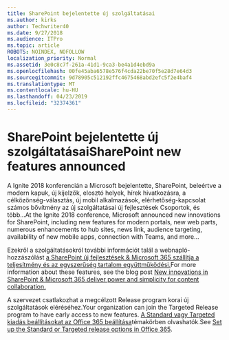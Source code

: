```yaml
---
title: SharePoint bejelentette új szolgáltatásai
ms.author: kirks
author: Techwriter40
ms.date: 9/27/2018
ms.audience: ITPro
ms.topic: article
ROBOTS: NOINDEX, NOFOLLOW
localization_priority: Normal
ms.assetid: 3e0c8c7f-261a-41d1-9ca3-be4a1d4ebd9a
ms.openlocfilehash: 00fe45aba6578e576f4cda22be70f5e28d7e64d3
ms.sourcegitcommit: 9d78905c512192ffc4675468abd2efc5f2e4baf4
ms.translationtype: MT
ms.contentlocale: hu-HU
ms.lasthandoff: 04/23/2019
ms.locfileid: "32374361"
---
```

# <a name="sharepoint-new-features-announced"></a><span data-ttu-id="cd0b5-102">SharePoint bejelentette új szolgáltatásai</span><span class="sxs-lookup"><span data-stu-id="cd0b5-102">SharePoint new features announced</span></span>

<span data-ttu-id="cd0b5-103">A Ignite 2018 konferencián a Microsoft bejelentette, SharePoint, beleértve a modern kapuk, új kijelzők, elosztó helyek, hírek hivatkozásra, a célközönség-választás, új mobil alkalmazások, elérhetőség-kapcsolat számos bővítmény az új szolgáltatásai új fejlesztések Csoportok, és több...</span><span class="sxs-lookup"><span data-stu-id="cd0b5-103">At the Ignite 2018 conference, Microsoft announced new innovations for SharePoint, including new features for modern portals, new web parts, numerous enhancements to hub sites, news link, audience targeting, availability of new mobile apps, connection with Teams, and more...</span></span>
  
<span data-ttu-id="cd0b5-104">Ezekről a szolgáltatásokról további információt talál a webnapló-hozzászólást [a SharePoint új fejlesztések &amp; Microsoft 365 szállítja a teljesítmény és az egyszerűség tartalom együttműködési.](https://go.microsoft.com/fwlink/?linkid=2026502)</span><span class="sxs-lookup"><span data-stu-id="cd0b5-104">For more information about these features, see the blog post [New innovations in SharePoint &amp; Microsoft 365 deliver power and simplicity for content collaboration.](https://go.microsoft.com/fwlink/?linkid=2026502)</span></span>
  
<span data-ttu-id="cd0b5-105">A szervezet csatlakozhat a megcélzott Release program korai új szolgáltatások eléréséhez.</span><span class="sxs-lookup"><span data-stu-id="cd0b5-105">Your organization can join the Targeted Release program to have early access to new features.</span></span> <span data-ttu-id="cd0b5-106">[A Standard vagy Targeted kiadás beállításokat az Office 365 beállítása](https://docs.microsoft.com/office365/admin/manage/release-options-in-office-365)témakörben olvashatók.</span><span class="sxs-lookup"><span data-stu-id="cd0b5-106">See [Set up the Standard or Targeted release options in Office 365](https://docs.microsoft.com/office365/admin/manage/release-options-in-office-365).</span></span>
